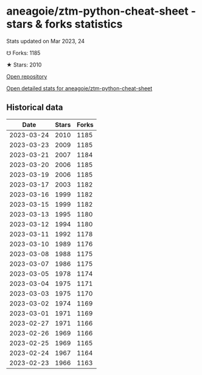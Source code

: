 # aneagoie/ztm-python-cheat-sheet - stars & forks statistics

Stats updated on Mar 2023, 24

☋ Forks: 1185

★ Stars: 2010

[Open repository](https://github.com/aneagoie/ztm-python-cheat-sheet)

[Open detailed stats for aneagoie/ztm-python-cheat-sheet](https://reviewgithub.com/rep/aneagoie/ztm-python-cheat-sheet)

## Historical data
| Date | Stars | Forks |
|------|-------|-------|
| 2023-03-24 | 2010 | 1185 | 
| 2023-03-23 | 2009 | 1185 | 
| 2023-03-21 | 2007 | 1184 | 
| 2023-03-20 | 2006 | 1185 | 
| 2023-03-19 | 2006 | 1185 | 
| 2023-03-17 | 2003 | 1182 | 
| 2023-03-16 | 1999 | 1182 | 
| 2023-03-15 | 1999 | 1182 | 
| 2023-03-13 | 1995 | 1180 | 
| 2023-03-12 | 1994 | 1180 | 
| 2023-03-11 | 1992 | 1178 | 
| 2023-03-10 | 1989 | 1176 | 
| 2023-03-08 | 1988 | 1175 | 
| 2023-03-07 | 1986 | 1175 | 
| 2023-03-05 | 1978 | 1174 | 
| 2023-03-04 | 1975 | 1171 | 
| 2023-03-03 | 1975 | 1170 | 
| 2023-03-02 | 1974 | 1169 | 
| 2023-03-01 | 1971 | 1169 | 
| 2023-02-27 | 1971 | 1166 | 
| 2023-02-26 | 1969 | 1166 | 
| 2023-02-25 | 1969 | 1165 | 
| 2023-02-24 | 1967 | 1164 | 
| 2023-02-23 | 1966 | 1163 | 

